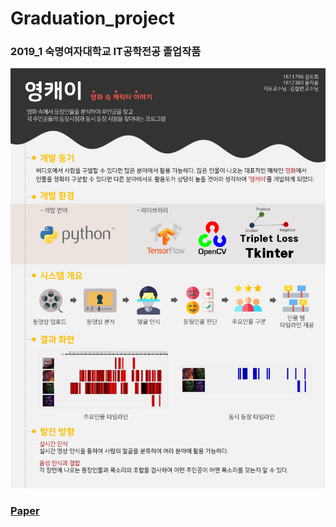 # Graduation_project
### 2019_1 숙명여자대학교 IT공학전공 졸업작품


![poster](./description/poster.jpg)

### [Paper](https://github.com/Movie-Character-Recognition/Graduation_project/blob/master/description/%5BPaper%5DCharacter%20Analysis%20Program%20in%20the%20movie.pdf)
